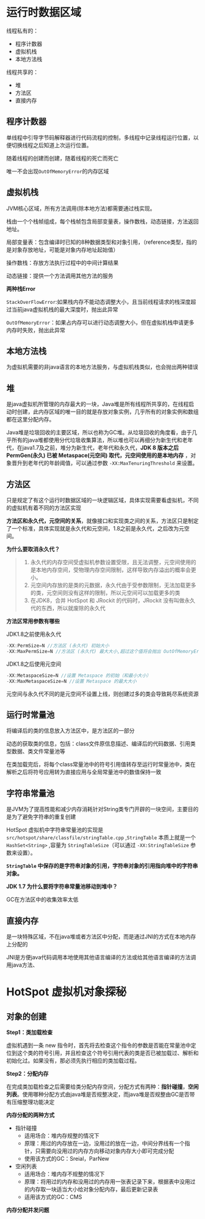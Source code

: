 # 运行时数据区域

线程私有的：

+ 程序计数器
+ 虚拟机栈
+ 本地方法栈

线程共享的：

+ 堆
+ 方法区
+ 直接内存

## 程序计数器

单线程中引导字节码解释器进行代码流程的控制，多线程中记录线程运行位置，以便切换线程之后知道上次运行位置。

随着线程的创建而创建，随着线程的死亡而死亡

唯一不会出现`OutOfMemoryError`的内存区域

## 虚拟机栈

JVM核心区域，所有方法调用(除本地方法)都需要通过栈实现。

栈由一个个栈帧组成，每个栈帧包含局部变量表，操作数栈，动态链接，方法返回地址。

局部变量表：包含编译时已知的8种数据类型和对象引用，（reference类型，指的是对象存放地址，可能是对象内存地址起始值）

操作数栈：存放方法执行过程中的中间计算结果

动态链接：提供一个方法调用其他方法的服务

**两种栈Error**

`StackOverFlowError`:如果栈内存不能动态调整大小，且当前线程请求的栈深度超过当前java虚拟机栈的最大深度时，抛出此异常

`OutOfMemoryError`：如果占内存可以进行动态调整大小，但在虚拟机栈申请更多内存时失败，抛出此异常

## 本地方法栈

为虚拟机需要的非java语言的本地方法服务，与虚拟机栈类似，也会抛出两种错误

## 堆

是java虚拟机所管理的内存最大的一块，Java堆是所有线程所共享的，在线程启动时创建，此内存区域的唯一目的就是存放对象实例，几乎所有的对象实例和数组都在这里分配内存。

Java堆是垃圾回收的主要区域，所以也称为GC堆。从垃圾回收的角度看，由于几乎所有的java堆都使用分代垃圾收集算法，所以堆也可以再细分为新生代和老年代，在java1.7及之前，堆分为新生代，老年代和永久代，**JDK 8 版本之后 PermGen(永久) 已被 Metaspace(元空间) 取代，元空间使用的是本地内存** ，对象晋升到老年代的年龄阈值，可以通过参数 `-XX:MaxTenuringThreshold` 来设置。

## 方法区

只是规定了有这个运行时数据区域的一块逻辑区域，具体实现需要看虚拟机，不同的虚拟机有着不同的方法区实现

**方法区和永久代，元空间的关系**，就像接口和实现类之间的关系，方法区只是制定了一个标准，具体实现就是永久代和元空间，1.8之前是永久代，之后改为元空间。

**为什么要取消永久代？** 

> 1. 永久代的内存空间受虚拟机参数设置受限，且无法调整，元空间使用的是本地内存空间，受物理内存空间限制，这样导致内存溢出的概率会更小。
> 2. 元空间内存放的是类的元数据，永久代由于受参数限制，无法加载更多的类，元空间则没有这样的限制，所以元空间可以加载更多的类
> 3. 在JDK8，合并 HotSpot 和 JRockit 的代码时，JRockit 没有叫做永久代的东西，所以就废除的永久代

**方法区常用参数有哪些**

JDK1.8之前使用永久代

```java
-XX:PermSize=N //方法区 (永久代) 初始大小
-XX:MaxPermSize=N //方法区 (永久代) 最大大小,超过这个值将会抛出 OutOfMemoryError 异常:java.lang.OutOfMemoryError: PermGen

```

JDK1.8之后使用元空间

```java
-XX:MetaspaceSize=N //设置 Metaspace 的初始（和最小大小）
-XX:MaxMetaspaceSize=N //设置 Metaspace 的最大大小
```

元空间与永久代不同的是元空间不设置上线，则创建过多的类会导致耗尽系统资源

## 运行时常量池

将编译后的类的信息放入方法区中，是方法区的一部分

动态的获取类的信息，包括：class文件原信息描述、编译后的代码数据、引用类型数据、类文件常量池等

在类加载完后，将每个class常量池中的符号引用值转存至运行时常量池中，类在解析之后将符号应用转为直接应用与全局常量池中的数值保持一致

## 字符串常量池

是JVM为了提高性能和减少内存消耗针对String类专门开辟的一块空间，主要目的是为了避免字符串的重复创建

HotSpot 虚拟机中字符串常量池的实现是 `src/hotspot/share/classfile/stringTable.cpp` ,`StringTable` 本质上就是一个`HashSet<String>` ,容量为 `StringTableSize`（可以通过 `-XX:StringTableSize` 参数来设置）。

**`StringTable` 中保存的是字符串对象的引用，字符串对象的引用指向堆中的字符串对象。**

**JDK 1.7 为什么要将字符串常量池移动到堆中？**

GC在方法区中的收集效率太低

## 直接内存

是一块特殊区域，不在java堆或者方法区中分配，而是通过JNI的方式在本地内存上分配的

JNI是方便java代码调用本地使用其他语言编译的方法或给其他语言编译的方法调用java方法、

# HotSpot 虚拟机对象探秘

## 对象的创建

**Step1：类加载检查**

虚拟机遇到一条 new 指令时，首先将去检查这个指令的参数是否能在常量池中定位到这个类的符号引用，并且检查这个符号引用代表的类是否已被加载过、解析和初始化过。如果没有，那必须先执行相应的类加载过程。

**Step2：分配内存**

在完成类加载检查之后需要给类分配内存空间，分配方式有两种：**指针碰撞**，**空闲列表**。使用哪种分配方式由java堆是否规整决定，而java堆是否规整由GC是否带有压缩整理功能决定

**内存分配的两种方式**

+ 指针碰撞
  + 适用场合：堆内存规整的情况下
  + 原理：用过的内存放在一边，没用过的放在一边，中间分界线有一个指针，只需要向没用过的内存方向移动对象内存大小即可完成分配
  + 使用该方式的GC：Sreial，ParNew
+ 空闲列表
  + 适用场合：堆内存不规整的情况下
  + 原理：将用过的内存和没用过的内存用一张表记录下来，根据表中没用过的内存取一块适当大小给对象分配内存，最后更新记录表
  + 适用该方式的GC：CMS

**内存分配并发问题**




